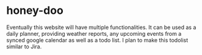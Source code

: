 # honey-doo

Eventually this website will have multiple functionalities. It can be used as a daily planner, providing weather reports,
any upcoming events from a synced google calendar as well as a todo list. I plan to make this todolist similar to Jira.
